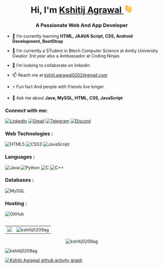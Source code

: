 <h1 align="center">Hi, I'm <a href="https://www.linkedin.com/in/kshitij-agrawal-3a557814b/" target="_blank"> Kshitij Agrawal </a><img src="https://github.com/ABSphreak/ABSphreak/blob/master/gifs/Hi.gif" width="30px"></h1>
<h3 align="center">A Passionate Web And App Developer</h3>

- 🌱 I’m currently learning **HTML, JAAVA Script, CSS, Android Development, BootStrap**

- 🔭 I’m currently a STudent in Btech Computer Science at Amity University Gwalior 3rd year also a Ambassador at Coding Ninjas

- 👯 I’m looking to collaborate on linkedin

- 📫 Reach me at kshitj.agrawal0202@gmail.com

- ⚡ Fun fact And people with friends live longer.

- 💬 Ask me about **Java, MySQL, HTML, CSS, JavaScript**

<!-- 👨‍💻 Check out my personal portfolio : **<a href="https://lifecodess.cf" target="_blank">Portfolio</a>**-->

<h3 align="left">Connect with me:</h3>
<div align="left">
  <a href="https://www.linkedin.com/in/kshitij-agrawal-3a557814b/"><img alt="LinkedIn" src="https://img.shields.io/badge/linkedin-%230077B5.svg?style=for-the-badge&logo=linkedin&logoColor=white"/></a>
  <a href="mailto:kshitij.agrawal0209@gmail.com"><img alt="Gmail" src="https://img.shields.io/badge/Gmail-D14836?style=for-the-badge&logo=gmail&logoColor=white"/></a>
  <a href="https://t.me/betu02"><img alt="Telegram" src="https://img.shields.io/badge/Telegram-2CA5E0?style=for-the-badge&logo=telegram&logoColor=white" /></a>
  <a href="https://discord.com/channels/@me"><img alt="Discord" src="https://img.shields.io/badge/discord-D14836?style=for-the-badge&logo=discord&logoColor=white"/></a>
</div>

<h3 align="left">Web Technologies :</h3>
<div align="left">
<img alt="HTML5" src="https://img.shields.io/badge/html5-%23E34F26.svg?style=for-the-badge&logo=html5&logoColor=white"/>
<img alt="CSS3" src="https://img.shields.io/badge/css3-%231572B6.svg?style=for-the-badge&logo=css3&logoColor=white"/> 
<img alt="JavaScript" src="https://img.shields.io/badge/javascript-%23323330.svg?style=for-the-badge&logo=javascript&logoColor=%23F7DF1E"/>  
<!--<img alt="Bootstrap" src="https://img.shields.io/badge/bootstrap-%23563D7C.svg?style=for-the-badge&logo=bootstrap&logoColor=white"/> 
<img alt="PHP" src="https://img.shields.io/badge/php-%23777BB4.svg?style=for-the-badge&logo=php&logoColor=white"/>
<img alt="NodeJS" src="https://img.shields.io/badge/node.js-%2343853D.svg?style=for-the-badge&logo=node-dot-js&logoColor=white"/>
<img alt="React" src="https://img.shields.io/badge/react-%2320232a.svg?style=for-the-badge&logo=react&logoColor=%2361DAFB"/>  
</div>-->

<h3 align="left">Languages :</h3>
<div align="left">
  <img alt="Java" src="https://img.shields.io/badge/java-%23ED8B00.svg?style=for-the-badge&logo=java&logoColor=white"/>
  <img alt="Python" src="https://img.shields.io/badge/python-%2314354C.svg?style=for-the-badge&logo=python&logoColor=white"/>
  <img alt="C" src="https://img.shields.io/badge/C-%2314354C.svg?style=for-the-badge&logo=C&logoColor=white"/>
  <img alt="C++" src="https://img.shields.io/badge/C%2B%2B-00599C?style=for-the-badge&logo=c%2B%2B&logoColor=white" />
</div>

<h3 align="left">Databases :</h3>
<div align="left">
  <img alt="MySQL" src="https://img.shields.io/badge/mysql-%2300f.svg?style=for-the-badge&logo=mysql&logoColor=white"/>
  <!--<img alt="SQLite" src ="https://img.shields.io/badge/sqlite-%2307405e.svg?style=for-the-badge&logo=sqlite&logoColor=white"/>-->
</div>


<h3 align="left">Hosting :</h3>
<div align="left">
  <!--<img alt="DigitalOcean" src="https://img.shields.io/badge/DigitalOcean-%230167ff.svg?style=for-the-badge&logo=digitalOcean&logoColor=white"/>
  <img alt="Firebase" src="https://img.shields.io/badge/firebase-%23039BE5.svg?style=for-the-badge&logo=firebase"/>
  <img alt="Heroku" src="https://img.shields.io/badge/heroku-%23430098.svg?style=for-the-badge&logo=heroku&logoColor=white"/>-->
  <img alt="GitHub" src="https://img.shields.io/badge/github-%23430098.svg?style=for-the-badge&logo=github&logoColor=white"/>
</div><br/>

<table>
  <tr>
    <td><img src="https://github-readme-stats.vercel.app/api?username=kshitij0209ag&show_icons=true&theme=dark&locale=en" /></td>
    <td><img src="https://github-readme-stats.vercel.app/api/top-langs?username=kshitij0209ag&show_icons=true&theme=dark&locale=en&layout=compact" alt="kshitij0209ag" /></td>
  </tr>
</table>

<div align="center">
<p><img align="center" src="https://github-readme-streak-stats.herokuapp.com/?user=kshitij0209ag&theme=dark" alt="kshitij0209ag" /></p>
  </div>
<p align="left"> <img src="https://komarev.com/ghpvc/?username=kshitij0209ag&label=Profile%20views&color=6805D3&style=flat" alt="kshitij0209ag" /> </p>
  
  
 [![Kshitij Agrawal github activity graph](https://activity-graph.herokuapp.com/graph?username=kshitij0209ag&theme=react-dark)](https://github.com/ashutosh00710/github-readme-activity-graph)

